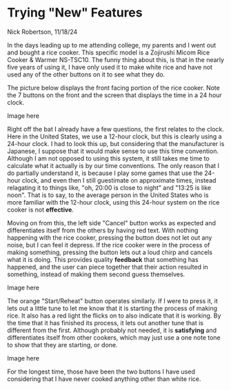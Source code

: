 # Trying "New" Features

Nick Robertson, 11/18/24

In the days leading up to me attending college, my parents and I went out and bought a rice cooker. This specific model is a Zojirushi Micom Rice Cooker & Warmer NS-TSC10. The funny thing about this, is that in the nearly five years of using it, I have only used it to make white rice and have not used any of the other buttons on it to see what they do.

The picture below displays the front facing portion of the rice cooker. Note the 7 buttons on the front and the screen that displays the time in a 24 hour clock.

Image here

Right off the bat I already have a few questions, the first relates to the clock. Here in the United States, we use a 12-hour clock, but this is clearly using a 24-hour clock. I had to look this up, but considering that the manufacturer is Japanese, I suppose that it would make sense to use this time convention. Although I am not opposed to using this system, it still takes me time to calculate what it actually is by our time conventions. The only reason that I do partially understand it, is because I play some games that use the 24-hour clock, and even then I still guestimate on approximate times, instead relagating it to things like, "oh, 20:00 is close to night" and "13:25 is like noon". That is to say, to the average person in the United States who is more familiar with the 12-hour clock, using this 24-hour system on the rice cooker is not **effective**.

Moving on from this, the left side "Cancel" button works as expected and differentiates itself from the others by having red text. With nothing happening with the rice cooker, pressing the button does not let out any noise, but I can feel it depress. If the rice cooker were in the process of making something, pressing the button lets out a loud chirp and cancels what it is doing. This provides quality **feedback** that something has happened, and the user can piece together that their action resulted in something, instead of making them second guess themselves.

Image here

The orange "Start/Reheat" button operates similarly. If I were to press it, it lets out a little tune to let me know that it is starting the process of making rice. It also has a red light the flicks on to also indicate that it is working. By the time that it has finished its process, it lets out another tune that is different from the first. Although probably not needed, it is **satisfying** and differentiates itself from other cookers, which may just use a one note tone to show that they are starting, or done.

Image here

For the longest time, those have been the two buttons I have used considering that I have never cooked anything other than white rice. 
